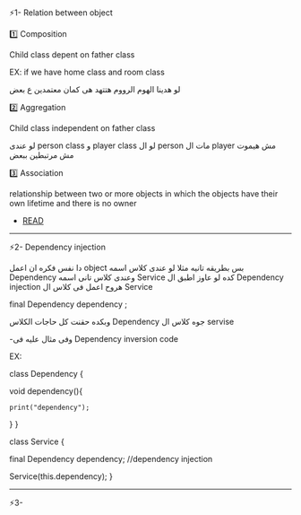⚡1- Relation between object

1️⃣ Composition

Child class depent on father class

EX: if we have home class and room class

لو هدينا الهوم الرووم هتتهد هى كمان معتمدين ع بعض 

2️⃣ Aggregation

Child class independent on father class


لو عندى person class و player class لو ال person مات ال player مش هيموت مش مرتبطين ببعض

3️⃣ Association 

relationship between two or more objects in which the objects have their own lifetime and there is no owner

- [READ](https://medium.com/@bindubc/association-aggregation-and-composition-in-oops-8d260854a446)

-------------------------------------------------------------------------------------

⚡2- Dependency injection

دا نفس فكره ان اعمل object بس بطريقه تانيه مثلا لو عندى كلاس اسمه Dependency 
وعندى كلاس تانى اسمه Service 
كده لو عاوز اطبق ال Dependency injection 
هروح اعمل فى كلاس ال Service 

final Dependency  dependency ;

وبكده حقنت كل حاجات الكلاس Dependency جوه كلاس ال servise

-وفى مثال عليه فى Dependency inversion code

EX:

class Dependency {

  void dependency(){
  
    print("dependency");
  }
}

class Service {

  final Dependency dependency;   //dependency injection

  Service(this.dependency);
}

-------------------------------------------------------------------------------------

⚡3- 
